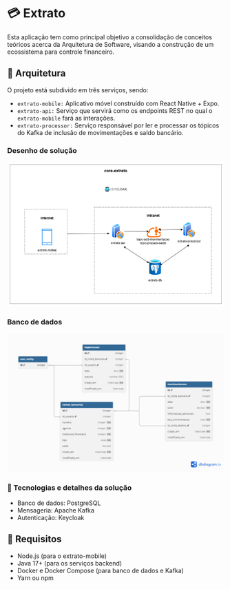 # 💳 Extrato
Esta aplicação tem como principal objetivo a consolidação de conceitos teóricos acerca da Arquitetura de Software, visando a construção de um ecossistema para controle financeiro.

## 🔧 Arquitetura
O projeto está subdivido em três serviços, sendo:

- `extrato-mobile:` Aplicativo móvel construído com React Native + Expo.
- `extrato-api:` Serviço que servirá como os endpoints REST no qual o `extrato-mobile` fará as interações.
- `extrato-processor:` Serviço responsável por ler e processar os tópicos do Kafka de inclusão de movimentações e saldo bancário.

### Desenho de solução
![Desenho de arquitetura](documentos/arquitetura.v1.drawio.png "Desenho de arquitetura")

### Banco de dados
![Desenho de banco de dados](documentos/diagrama-db.png "Desenho de banco de dados")

### 🧩 Tecnologias e detalhes da solução

- Banco de dados: PostgreSQL
- Mensageria: Apache Kafka
- Autenticação: Keycloak

## 🚀 Requisitos

- Node.js (para o extrato-mobile)
- Java 17+ (para os serviços backend)
- Docker e Docker Compose (para banco de dados e Kafka)
- Yarn ou npm
